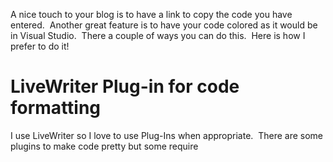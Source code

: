 A nice touch to your blog is to have a link to copy the code you have entered.&nbsp; Another great feature is to have your code colored as it would be in Visual Studio.&nbsp; There a couple of ways you can do this.&nbsp; Here is how I prefer to do it!

# LiveWriter Plug-in for code formatting

I use LiveWriter so I love to use Plug-Ins when appropriate.&nbsp; There are some plugins to make code pretty but some require <style> definitions.&nbsp; The MSDN blogs parse out these styles so you end up having to manually adding these styles to your blog’s theme (yuck).

## Install plug-in

In LiveWriter, go to the ‘Insert’ tab and choose ‘Add plug-in’

[<img loading="lazy" title="image" border="0" alt="image" src="/assets/images/MSDNBlogsFS/prod.evol.blogs.msdn.com/CommunityServer.Blogs.Components.WeblogFiles/00/00/00/83/94/metablogapi/7167.image_thumb_2D9CF77E.png" width="752" height="172" />](/assets/images/MSDNBlogsFS/prod.evol.blogs.msdn.com/CommunityServer.Blogs.Components.WeblogFiles/00/00/00/83/94/metablogapi/8231.image_15798D23.png)

&nbsp;

Once there filter by ‘Formatting / clipboard’ and choose ‘Paste from Visual Studio’

[<img loading="lazy" title="image" border="0" alt="image" src="/assets/images/MSDNBlogsFS/prod.evol.blogs.msdn.com/CommunityServer.Blogs.Components.WeblogFiles/00/00/00/83/94/metablogapi/6177.image_thumb_59D97E62.png" width="738" height="374" />](/assets/images/MSDNBlogsFS/prod.evol.blogs.msdn.com/CommunityServer.Blogs.Components.WeblogFiles/00/00/00/83/94/metablogapi/3056.image_0CA984D7.png)

Hit the download button, then run the installer.

Now close and restart LiveWriter (don’t forget to save your work).

## Use the Plug-in

To use this plugin:

  * Copy the code you want from Visual Studio 
      * From the ‘Insert’ tab choose the ‘VSPaste’ plug-in (highlighted for you here: </ul> 
    &nbsp;
    
    [<img loading="lazy" title="image" border="0" alt="image" src="/assets/images/MSDNBlogsFS/prod.evol.blogs.msdn.com/CommunityServer.Blogs.Components.WeblogFiles/00/00/00/83/94/metablogapi/6175.image_thumb_380DA5D1.png" width="771" height="180" />](/assets/images/MSDNBlogsFS/prod.evol.blogs.msdn.com/CommunityServer.Blogs.Components.WeblogFiles/00/00/00/83/94/metablogapi/4431.image_31C6CF43.png)
    
    Result:
    
    &nbsp;
    
    <pre class="code"><span style="background: white;color: black">    app.addEventListener(</span><span>"activated"</span><span style="background: white;color: black">, </span><span style="background: white;color: blue">function </span><span style="background: white;color: black">(args) {
        </span><span style="background: white;color: blue">if </span><span style="background: white;color: black">(args.detail.kind === activation.ActivationKind.launch) {
            </span><span style="background: white;color: blue">if </span><span style="background: white;color: black">(args.detail.previousExecutionState !== activation.ApplicationExecutionState.terminated) {
                </span><span style="background: white;color: green">// TODO: This application has been newly launched. Initialize
                // your application here.
            </span><span style="background: white;color: black">} </span><span style="background: white;color: blue">else </span><span style="background: white;color: black">{
                </span><span style="background: white;color: green">// TODO: This application has been reactivated from suspension.
                // Restore application state here.
            </span><span style="background: white;color: black">}
            </span><span style="background: white;color: blue">if </span><span style="background: white;color: black">(app.sessionState.history) {
                nav.history = app.sessionState.history;
            }
            args.setPromise(WinJS.UI.processAll().then(</span><span style="background: white;color: blue">function </span><span style="background: white;color: black">() {
                </span><span style="background: white;color: blue">if </span><span style="background: white;color: black">(nav.location) {
                    nav.history.current.initialPlaceholder = </span><span style="background: white;color: blue">true</span><span style="background: white;color: black">;
                    </span><span style="background: white;color: blue">return </span><span style="background: white;color: black">nav.navigate(nav.location, nav.state);
                } </span><span style="background: white;color: blue">else </span><span style="background: white;color: black">{
                    </span><span style="background: white;color: blue">return </span><span style="background: white;color: black">nav.navigate(Application.navigator.home);
                }
            }));
        }
    });
</span></pre>
    
    &nbsp;
    
    > Note:&nbsp; If you disable any plug-in, installing it will not make it show up in the plug-in list.&nbsp; Simply re-enable it.
    
    # Add a Copy Code link
    
    You can of course sweep out code and copy it from the page.&nbsp; I like to provide a ‘Copy Code’ link so I can ensure the blog reader gets all of the code correctly from me (and it is cool).
    
    To do this you simply need to add a little JavaScript and a give a unique name to the block around the code you just pasted into the document.
    
    ## How to add the Copy Code JavaScript to your page </p> 
    
      * Click on the ‘Source’ tab at the bottom LiveWriter and then scroll all the way to the top of the page. 
          * Insert this script at the top </ul> 
        > **<a style="background: lightgray">Copy Code:</a>**
        > 
        > <pre id="CopyCodeCodeSection1" class="code"><span style="background: white;color: blue">&lt;</span><span style="background: white;color: maroon">SCRIPT </span><span style="background: white;color: red">language</span><span style="background: white;color: blue">=jscript&gt;
    function </span><span style="background: white;color: black">CopyCode(elemName) {
        </span><span style="background: white;color: blue">var </span><span style="background: white;color: black">obj = document.getElementById(elemName);
        window.clipboardData.setData(</span><span>"Text"</span><span style="background: white;color: black">, obj.innerText);
    }
</span><span style="background: white;color: blue">&lt;/</span><span style="background: white;color: maroon">SCRIPT</span><span style="background: white;color: blue">&gt;
</span></pre>
        
        ## How to use the JavaScript and add Copy Code links
        
        &nbsp;
        
          * Still in the Source view, find the code you want to add the Copy Code link to (hint, if you used the _VSInsert_ plug-in it will start with <pre class=&#8221;code&#8221;> and end with </pre> 
              * Give this block of text a unique id.&nbsp; This id has to unique to your entire blog as well as this page because on your blog home page there may be more than just your current blog with a copy code section (and you would get the wrong one potentially).&nbsp; </ul> 
            &nbsp;
            
            **<button style="background: lightgray">Copy Code:</button>** </p> 
            
            <pre id="CopyCodeCodeSection2" class="code"><span style="background: white;color: blue">&lt;</span><span style="background: white;color: maroon">pre </span><span style="background: white;color: red">id</span><span style="background: white;color: blue">="CopyCodeCodeSection1" </span></pre>
            
            > 
              * Insert the Copy Code link and use the same id with the link handler like this 
            
            &nbsp;
            
            **<a style="background: lightgray" href="copyToClipboard('CopyCodeCodeSection3');">Copy Code:</a>** </p> 
            
            <pre id="CopyCodeCodeSection3" class="code"><span style="background: white;color: blue">&lt;</span><span style="background: white;color: maroon">strong</span><span style="background: white;color: blue">&gt;&lt;</span><span style="background: white;color: maroon">a </span><span style="background: white;color: red">href</span><span style="background: white;color: blue">="javascript:CopyCode('CopyCodeCodeSection1');"&gt;</span><span style="background: white;color: black">Copy Code:</span><span style="background: white;color: blue">&lt;/</span><span style="background: white;color: maroon">a</span><span style="background: white;color: blue">&gt;</span><span style="background: white;color: blue">&lt;/</span><span style="background: white;color: maroon">strong</span><span style="background: white;color: blue">&gt;
</span></pre>
            
              * Add more Copy Code buttons to your code and ensure you increment the name each time for the code id and the text for the javascript (CopyCodeCodeSection2, CopyCodeCodeSection3, CopyCodeCodeSection4, etc…) 
              * Save your blog as a draft and see how it works! 
                  * Note: You will see my ‘Copy Code:’ text has a lightgray background.&nbsp; I did this by styling the <a> tag like this: <pre class="code"><span style="background: white;color: blue">&lt;</span><span style="background: white;color: maroon">strong</span><span style="background: white;color: blue">&gt;<br />&lt;</span><span style="background: white;color: maroon">a </span><span style="background: white;color: red">style</span><span style="background: white;color: blue">="</span><span style="background: white;color: red">background</span><span style="background: white;color: black">: </span><span style="background: white;color: blue">lightgray</span><span style="background: white;color: black">;</span><span style="background: white;color: blue">" </span><span style="background: white;color: red">href</span><span style="background: white;color: blue">="javascript:CopyCode('CopyCodeCodeSection1');"&gt;</span><span style="background: white;color: black">Copy Code:</span><span style="background: white;color: blue">&lt;/</span><span style="background: white;color: maroon">a</span><span style="background: white;color: blue">&gt;<br />&lt;/</span><span style="background: white;color: maroon">strong</span><span style="background: white;color: blue">&gt; </span></pre></ul> 
                
                > &nbsp;
                
                # Summary
                
                You can feel free to change the formatting or style of you Copy Code: link!&nbsp; I hope you find this useful so drop me a note if you like it!
                
                @JsandersRocks, @WSDevSol
                
                # Helpful links
                
                <a title="http://windows.microsoft.com/en-US/windows-live/essentials-other-programs?T1=t4" href="http://windows.microsoft.com/en-US/windows-live/essentials-other-programs?T1=t4" target="_blank">Windows Live Writer</a>
                
                <a href="http://plugins.live.com/writer/detail/paste-from-visual-studio" target="_blank">Install point for &#8216;Paste from Visual Studio&#8217;</a>